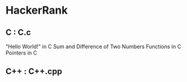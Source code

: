 # HackerRank
## C : C.c
"Hello World!" in C
Sum and Difference of Two Numbers
Functions in C
Pointers in C
## C++ : C++.cpp
